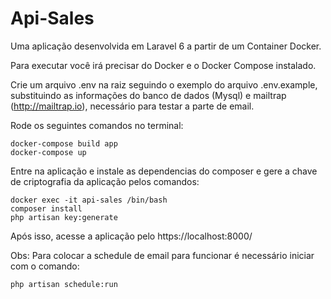 # Api-Sales

Uma aplicação desenvolvida em Laravel 6 a partir de um Container Docker.

Para executar você irá precisar do Docker e o Docker Compose instalado.

Crie um arquivo .env na raiz seguindo o exemplo do arquivo .env.example, substituindo as informações do banco de dados (Mysql) e mailtrap (http://mailtrap.io), necessário para testar a parte de email.

Rode os seguintes comandos no terminal:

```
docker-compose build app
docker-compose up
```

Entre na aplicação e instale as dependencias do composer e gere a chave de criptografia da aplicação pelos comandos:

```
docker exec -it api-sales /bin/bash  
composer install
php artisan key:generate
```

Após isso, acesse a aplicação pelo https://localhost:8000/

Obs: Para colocar a schedule de email para funcionar é necessário iniciar com o comando:

```
php artisan schedule:run 
```

